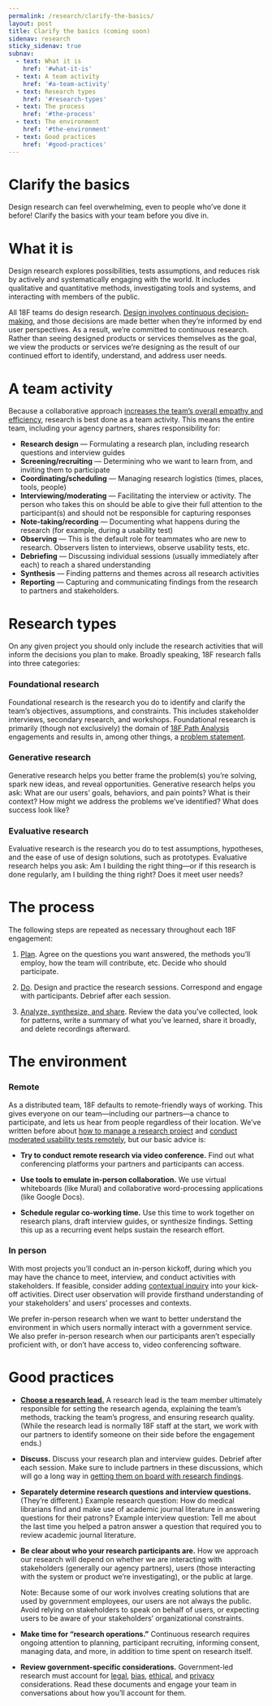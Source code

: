 ```yaml
---
permalink: /research/clarify-the-basics/
layout: post
title: Clarify the basics (coming soon)
sidenav: research
sticky_sidenav: true
subnav:
  - text: What it is
    href: '#what-it-is'
  - text: A team activity
    href: '#a-team-activity'
  - text: Research types
    href: '#research-types'
  - text: The process
    href: '#the-process'
  - text: The environment
    href: '#the-environment'
  - text: Good practices
    href: '#good-practices'
---
```


# Clarify the basics
Design research can feel overwhelming, even to people who’ve done it before! Clarify the basics with your team before you dive in.

# What it is
Design research explores possibilities, tests assumptions, and reduces risk by actively and systematically engaging with the world. It includes qualitative and quantitative methods, investigating tools and systems, and interacting with members of the public.

All 18F teams do design research. [Design involves continuous decision-making](https://drive.google.com/a/gsa.gov/open?id=1WVDQFLEiNFzCuWH9D6hMLTQXaBJWZ-aElXl5qqOjdHg), and those decisions are made better when they’re informed by end user perspectives. As a result, we’re committed to continuous research. Rather than seeing designed products or services themselves as the goal, we view the products or services we’re designing as the result of our continued effort to identify, understand, and address user needs.

# A team activity
Because a collaborative approach [increases the team’s overall empathy and efficiency](https://18f.gsa.gov/2016/08/16/what-happens-when-the-whole-team-joins-user-interviews/), research is best done as a team activity. This means the entire team, including your agency partners, shares responsibility for: 

- **Research design** — Formulating a research plan, including research questions and interview guides
- **Screening/recruiting** — Determining who we want to learn from, and inviting them to participate
- **Coordinating/scheduling** — Managing research logistics (times, places, tools, people) 
- **Interviewing/moderating** — Facilitating the interview or activity. The person who takes this on should be able to give their full attention to the participant(s) and should not be responsible for capturing responses
- **Note-taking/recording** — Documenting what happens during the research (for example, during a usability test)
- **Observing** — This is the default role for teammates who are new to research. Observers listen to interviews, observe usability tests, etc. 
- **Debriefing** — Discussing individual sessions (usually immediately after each) to reach a shared understanding
- **Synthesis** —  Finding patterns and themes across all research activities 
- **Reporting** — Capturing and communicating findings from the research to partners and stakeholders.

# Research types
On any given project you should only include the research activities that will inform the decisions you plan to make. Broadly speaking, 18F research falls into three categories:


### Foundational research
   
Foundational research is the research you do to identify and clarify the team’s objectives, assumptions, and constraints. This includes stakeholder interviews, secondary research, and workshops. Foundational research is primarily (though not exclusively) the domain of [18F Path Analysis](https://github.com/18F/path-analysis) engagements and results in, among other things, a [problem statement](https://github.com/18F/path-analysis/blob/master/approach.md#2-draft-a-problem-statement).

### Generative research

Generative research helps you better frame the problem(s) you’re solving, spark new ideas, and reveal opportunities. Generative research helps you ask: What are our users’ goals, behaviors, and pain points? What is their context? How might we address the problems we’ve identified? What does success look like?

### Evaluative research

Evaluative research is the research you do to test assumptions, hypotheses, and the ease of use of design solutions, such as prototypes. Evaluative research helps you ask: Am I building the right thing—or if this research is done regularly, am I building the thing right? Does it meet user needs?

# The process
The following steps are repeated as necessary throughout each 18F engagement:

1. [Plan](). Agree on the questions you want answered, the methods you’ll employ, how the team will contribute, etc. Decide who should participate.

2. [Do](). Design and practice the research sessions. Correspond and engage with participants. Debrief after each session.

3. [Analyze, synthesize, and share](). Review the data you’ve collected, look for patterns, write a summary of what you’ve learned, share it broadly, and delete recordings afterward.

# The environment

### Remote

As a distributed team, 18F defaults to remote-friendly ways of working. This gives everyone on our team—including our partners—a chance to participate, and lets us hear from people regardless of their location. We’ve written before about [how to manage a research project](https://18f.gsa.gov/2017/09/27/three-ways-to-manage-research-projects/) and [conduct moderated usability tests remotely](https://18f.gsa.gov/2018/11/14/introduction-to-remote-moderated-usability-testing-part-1/), but our basic advice is:

- **Try to conduct remote research via video conference.** Find out what conferencing platforms your partners and participants can access. 

- **Use tools to emulate in-person collaboration.** We use virtual whiteboards (like Mural) and collaborative word-processing applications (like Google Docs).

- **Schedule regular co-working time.** Use this time to work together on research plans, draft interview guides, or synthesize findings. Setting this up as a recurring event helps sustain the research effort.

### In person

With most projects you’ll conduct an in-person kickoff, during which you may have the chance to meet, interview, and conduct activities with stakeholders. If feasible, consider adding [contextual inquiry]( https://methods.18f.gov/discover/contextual-inquiry/) into your kick-off activities. Direct user observation will provide firsthand understanding of your stakeholders’ and users’ processes and contexts. 

We prefer in-person research when we want to better understand the environment in which users normally interact with a government service. We also prefer in-person research when our participants aren’t especially proficient with, or don’t have access to, video conferencing software.

# Good practices

- **[Choose a research lead.](https://docs.google.com/document/d/1A_xAG_bAbq-0vzovnxJKDBoVQufIG-5-lw_h4jzWVGk/edit#)** A research lead is the team member ultimately responsible for setting the research agenda, explaining the team’s methods, tracking the team’s progress, and ensuring research quality. (While the research lead is normally 18F staff at the start, we work with our partners to identify someone on their side before the engagement ends.)
- **Discuss.** Discuss your research plan and interview guides. Debrief after each session. Make sure to include partners in these discussions, which will go a long way in [getting them on board with research findings](https://18f.gsa.gov/2018/02/06/getting-partners-on-board-with-research-findings/).
- **Separately determine research questions and interview questions.** (They’re different.)
    Example research question: How do medical librarians find and make use of academic journal literature in answering questions for their patrons?
    Example interview question: Tell me about the last time you helped a patron answer a question that required you to review academic journal literature.
- **Be clear about who your research participants are.** How we approach our research will depend on whether we are interacting with stakeholders (generally our agency partners), users (those interacting with the system or product we’re investigating), or the public at large. 

  Note: Because some of our work involves creating solutions that are used by government employees, our users are not always the public. Avoid relying on stakeholders to speak on behalf of users, or expecting users to be aware of your stakeholders’ organizational constraints.
- **Make time for “research operations.”** Continuous research requires ongoing attention to planning, participant recruiting, informing consent, managing data, and more, in addition to time spent on research itself.
- **Review government-specific considerations.** Government-led research must account for [legal](), [bias](), [ethical](), and [privacy]() considerations. Read these documents and engage your team in conversations about how you’ll account for them.

